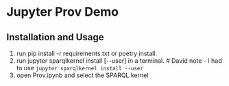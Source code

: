 # Jupyter Prov Demo

## Installation and Usage
1. run pip install -r requirements.txt or poetry install.
2. run jupyter sparqlkernel install [--user] in a terminal. # David note - I had to use `jupyter sparqlkernel install --user`
3. open Prov.ipynb and select the SPARQL kernel
